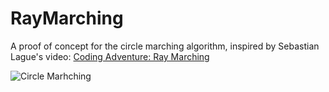 # RayMarching
A proof of concept for the circle marching algorithm, inspired by Sebastian Lague's video: [Coding Adventure: Ray Marching](https://www.youtube.com/watch?v=Cp5WWtMoeKg)

![Circle Marhching](https://xfx.net/stackoverflow/RayMarching/rayMarching01.png)
